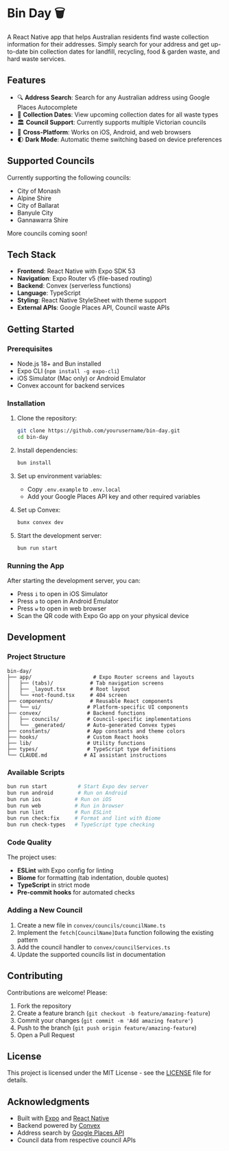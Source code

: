 # Bin Day 🗑️

A React Native app that helps Australian residents find waste collection information for their addresses. Simply search for your address and get up-to-date bin collection dates for landfill, recycling, food & garden waste, and hard waste services.

## Features

- 🔍 **Address Search**: Search for any Australian address using Google Places Autocomplete
- 📅 **Collection Dates**: View upcoming collection dates for all waste types
- 🏛️ **Council Support**: Currently supports multiple Victorian councils
- 📱 **Cross-Platform**: Works on iOS, Android, and web browsers
- 🌓 **Dark Mode**: Automatic theme switching based on device preferences

## Supported Councils

Currently supporting the following councils:

- City of Monash
- Alpine Shire
- City of Ballarat
- Banyule City
- Gannawarra Shire

More councils coming soon!

## Tech Stack

- **Frontend**: React Native with Expo SDK 53
- **Navigation**: Expo Router v5 (file-based routing)
- **Backend**: Convex (serverless functions)
- **Language**: TypeScript
- **Styling**: React Native StyleSheet with theme support
- **External APIs**: Google Places API, Council waste APIs

## Getting Started

### Prerequisites

- Node.js 18+ and Bun installed
- Expo CLI (`npm install -g expo-cli`)
- iOS Simulator (Mac only) or Android Emulator
- Convex account for backend services

### Installation

1. Clone the repository:

   ```bash
   git clone https://github.com/yourusername/bin-day.git
   cd bin-day
   ```

2. Install dependencies:

   ```bash
   bun install
   ```

3. Set up environment variables:

   - Copy `.env.example` to `.env.local`
   - Add your Google Places API key and other required variables

4. Set up Convex:

   ```bash
   bunx convex dev
   ```

5. Start the development server:
   ```bash
   bun run start
   ```

### Running the App

After starting the development server, you can:

- Press `i` to open in iOS Simulator
- Press `a` to open in Android Emulator
- Press `w` to open in web browser
- Scan the QR code with Expo Go app on your physical device

## Development

### Project Structure

```
bin-day/
├── app/                    # Expo Router screens and layouts
│   ├── (tabs)/            # Tab navigation screens
│   ├── _layout.tsx        # Root layout
│   └── +not-found.tsx     # 404 screen
├── components/            # Reusable React components
│   └── ui/               # Platform-specific UI components
├── convex/               # Backend functions
│   ├── councils/         # Council-specific implementations
│   └── _generated/       # Auto-generated Convex types
├── constants/            # App constants and theme colors
├── hooks/                # Custom React hooks
├── lib/                  # Utility functions
├── types/                # TypeScript type definitions
└── CLAUDE.md            # AI assistant instructions
```

### Available Scripts

```bash
bun run start          # Start Expo dev server
bun run android        # Run on Android
bun run ios           # Run on iOS
bun run web           # Run in browser
bun run lint          # Run ESLint
bun run check:fix     # Format and lint with Biome
bun run check-types   # TypeScript type checking
```

### Code Quality

The project uses:

- **ESLint** with Expo config for linting
- **Biome** for formatting (tab indentation, double quotes)
- **TypeScript** in strict mode
- **Pre-commit hooks** for automated checks

### Adding a New Council

1. Create a new file in `convex/councils/councilName.ts`
2. Implement the `fetch[CouncilName]Data` function following the existing pattern
3. Add the council handler to `convex/councilServices.ts`
4. Update the supported councils list in documentation

## Contributing

Contributions are welcome! Please:

1. Fork the repository
2. Create a feature branch (`git checkout -b feature/amazing-feature`)
3. Commit your changes (`git commit -m 'Add amazing feature'`)
4. Push to the branch (`git push origin feature/amazing-feature`)
5. Open a Pull Request

## License

This project is licensed under the MIT License - see the [LICENSE](LICENSE) file for details.

## Acknowledgments

- Built with [Expo](https://expo.dev) and [React Native](https://reactnative.dev)
- Backend powered by [Convex](https://convex.dev)
- Address search by [Google Places API](https://developers.google.com/maps/documentation/places)
- Council data from respective council APIs
